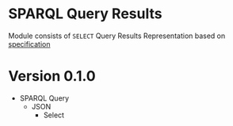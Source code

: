 # SPARQL Query Results

Module consists of `SELECT` Query Results Representation 
based on [specification](http://www.w3.org/TR/sparql11-results-json/ "SPARQL 1.1 Query Results JSON Format")

# Version 0.1.0

- SPARQL Query
    - JSON
        - Select